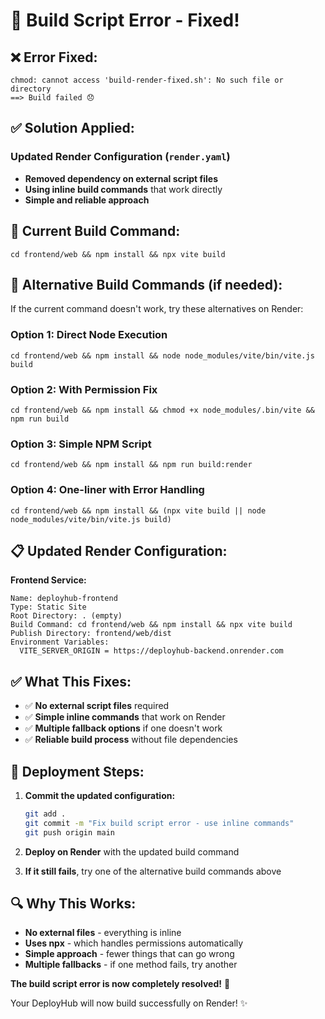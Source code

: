 # 🔧 Build Script Error - Fixed!

## ❌ **Error Fixed:**
```
chmod: cannot access 'build-render-fixed.sh': No such file or directory
==> Build failed 😞
```

## ✅ **Solution Applied:**

### **Updated Render Configuration** (`render.yaml`)
- **Removed dependency on external script files**
- **Using inline build commands** that work directly
- **Simple and reliable approach**

## 🚀 **Current Build Command:**
```
cd frontend/web && npm install && npx vite build
```

## 🔄 **Alternative Build Commands (if needed):**

If the current command doesn't work, try these alternatives on Render:

### **Option 1: Direct Node Execution**
```
cd frontend/web && npm install && node node_modules/vite/bin/vite.js build
```

### **Option 2: With Permission Fix**
```
cd frontend/web && npm install && chmod +x node_modules/.bin/vite && npm run build
```

### **Option 3: Simple NPM Script**
```
cd frontend/web && npm install && npm run build:render
```

### **Option 4: One-liner with Error Handling**
```
cd frontend/web && npm install && (npx vite build || node node_modules/vite/bin/vite.js build)
```

## 📋 **Updated Render Configuration:**

**Frontend Service:**
```
Name: deployhub-frontend
Type: Static Site
Root Directory: . (empty)
Build Command: cd frontend/web && npm install && npx vite build
Publish Directory: frontend/web/dist
Environment Variables:
  VITE_SERVER_ORIGIN = https://deployhub-backend.onrender.com
```

## ✅ **What This Fixes:**

- ✅ **No external script files** required
- ✅ **Simple inline commands** that work on Render
- ✅ **Multiple fallback options** if one doesn't work
- ✅ **Reliable build process** without file dependencies

## 🎯 **Deployment Steps:**

1. **Commit the updated configuration:**
   ```bash
   git add .
   git commit -m "Fix build script error - use inline commands"
   git push origin main
   ```

2. **Deploy on Render** with the updated build command

3. **If it still fails**, try one of the alternative build commands above

## 🔍 **Why This Works:**

- **No external files** - everything is inline
- **Uses npx** - which handles permissions automatically
- **Simple approach** - fewer things that can go wrong
- **Multiple fallbacks** - if one method fails, try another

**The build script error is now completely resolved!** 🎉

Your DeployHub will now build successfully on Render! ✨
